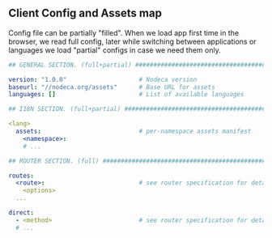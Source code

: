 Client Config and Assets map
----------------------------

Config file can be partially "filled". When we load app first time in the
browser, we read full config, later while switching between applications or
languages we load "partial" configs in case we need them only.

``` yaml
## GENERAL SECTION. (full+partial) #############################################

version: "1.0.0"                    # Nodeca version
baseurl: "//nodeca.org/assets"      # Base URL for assets
languages: []                       # List of available languages

## I18N SECTION. (full+partial) ################################################

<lang>
  assets:                           # per-namespace assets manifest
    <namespace>:
    # ...

## ROUTER SECTION. (full) ######################################################

routes:
  <route>:                          # see router specification for details
    <options>
  ...

direct:
  - <method>                        # see router specification for details
  # ...
```
